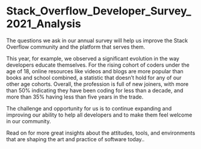 # Stack_Overflow_Developer_Survey_2021_Analysis

The questions we ask in our annual survey will help us improve the Stack Overflow community and the platform that serves them.

This year, for example, we observed a significant evolution in the way developers educate themselves. For the rising cohort of coders under the age of 18, online resources like videos and blogs are more popular than books and school combined, a statistic that doesn’t hold for any of our other age cohorts. Overall, the profession is full of new joiners, with more than 50% indicating they have been coding for less than a decade, and more than 35% having less than five years in the trade.

The challenge and opportunity for us is to continue expanding and improving our ability to help all developers and to make them feel welcome in our community.

Read on for more great insights about the attitudes, tools, and environments that are shaping the art and practice of software today..
